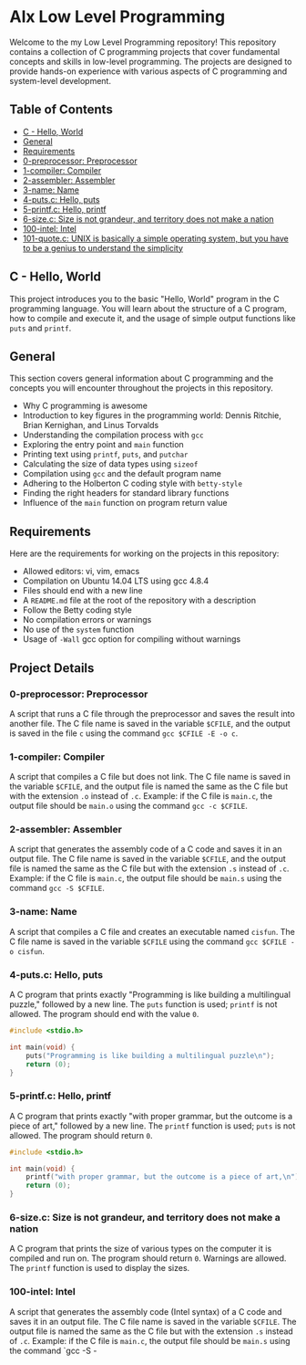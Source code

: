 # Alx Low Level Programming

Welcome to the my Low Level Programming repository! This repository contains a collection of C programming projects that cover fundamental concepts and skills in low-level programming. The projects are designed to provide hands-on experience with various aspects of C programming and system-level development.

## Table of Contents

- [C - Hello, World](#c-hello-world)
- [General](#general)
- [Requirements](#requirements)
- [0-preprocessor: Preprocessor](#0-preprocessor-preprocessor)
- [1-compiler: Compiler](#1-compiler-compiler)
- [2-assembler: Assembler](#2-assembler-assembler)
- [3-name: Name](#3-name-name)
- [4-puts.c: Hello, puts](#4-putsc-hello-puts)
- [5-printf.c: Hello, printf](#5-printfc-hello-printf)
- [6-size.c: Size is not grandeur, and territory does not make a nation](#6-sizec-size-is-not-grandeur-and-territory-does-not-make-a-nation)
- [100-intel: Intel](#100-intel-intel)
- [101-quote.c: UNIX is basically a simple operating system, but you have to be a genius to understand the simplicity](#101-quotec-unix-is-basically-a-simple-operating-system-but-you-have-to-be-a-genius-to-understand-the-simplicity)

## C - Hello, World

This project introduces you to the basic "Hello, World" program in the C programming language. You will learn about the structure of a C program, how to compile and execute it, and the usage of simple output functions like `puts` and `printf`.

## General

This section covers general information about C programming and the concepts you will encounter throughout the projects in this repository.

- Why C programming is awesome
- Introduction to key figures in the programming world: Dennis Ritchie, Brian Kernighan, and Linus Torvalds
- Understanding the compilation process with `gcc`
- Exploring the entry point and `main` function
- Printing text using `printf`, `puts`, and `putchar`
- Calculating the size of data types using `sizeof`
- Compilation using `gcc` and the default program name
- Adhering to the Holberton C coding style with `betty-style`
- Finding the right headers for standard library functions
- Influence of the `main` function on program return value

## Requirements

Here are the requirements for working on the projects in this repository:

- Allowed editors: vi, vim, emacs
- Compilation on Ubuntu 14.04 LTS using gcc 4.8.4
- Files should end with a new line
- A `README.md` file at the root of the repository with a description
- Follow the Betty coding style
- No compilation errors or warnings
- No use of the `system` function
- Usage of `-Wall` gcc option for compiling without warnings


## Project Details

### 0-preprocessor: Preprocessor

A script that runs a C file through the preprocessor and saves the result into another file. The C file name is saved in the variable `$CFILE`, and the output is saved in the file `c` using the command `gcc $CFILE -E -o c`.

### 1-compiler: Compiler

A script that compiles a C file but does not link. The C file name is saved in the variable `$CFILE`, and the output file is named the same as the C file but with the extension `.o` instead of `.c`. Example: if the C file is `main.c`, the output file should be `main.o` using the command `gcc -c $CFILE`.

### 2-assembler: Assembler

A script that generates the assembly code of a C code and saves it in an output file. The C file name is saved in the variable `$CFILE`, and the output file is named the same as the C file but with the extension `.s` instead of `.c`. Example: if the C file is `main.c`, the output file should be `main.s` using the command `gcc -S $CFILE`.

### 3-name: Name

A script that compiles a C file and creates an executable named `cisfun`. The C file name is saved in the variable `$CFILE` using the command `gcc $CFILE -o cisfun`.

### 4-puts.c: Hello, puts

A C program that prints exactly "Programming is like building a multilingual puzzle," followed by a new line. The `puts` function is used; `printf` is not allowed. The program should end with the value `0`.

```c
#include <stdio.h>

int main(void) {
    puts("Programming is like building a multilingual puzzle\n");
    return (0);
}
```

### 5-printf.c: Hello, printf

A C program that prints exactly "with proper grammar, but the outcome is a piece of art," followed by a new line. The `printf` function is used; `puts` is not allowed. The program should return `0`.

```c
#include <stdio.h>

int main(void) {
    printf("with proper grammar, but the outcome is a piece of art,\n");
    return (0);
}
```

### 6-size.c: Size is not grandeur, and territory does not make a nation

A C program that prints the size of various types on the computer it is compiled and run on. The program should return `0`. Warnings are allowed. The `printf` function is used to display the sizes.


### 100-intel: Intel

A script that generates the assembly code (Intel syntax) of a C code and saves it in an output file. The C file name is saved in the variable `$CFILE`. The output file is named the same as the C file but with the extension `.s` instead of `.c`. Example: if the C file is `main.c`, the output file should be `main.s` using the command `gcc -S -
